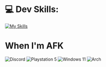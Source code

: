 # 💻 Dev Skills:

[![My Skills](https://skillicons.dev/icons?i=py,cpp,c,js,asm)](https://skillicons.dev)
# When I'm AFK
![Discord](https://img.shields.io/badge/Discord-%235865F2.svg?style=for-the-badge&logo=discord&logoColor=white) ![Playstation 5](https://img.shields.io/badge/Playstation%205-003791?style=for-the-badge&logo=playstation-5&logoColor=white) ![Windows 11](https://img.shields.io/badge/Windows%2011-%230079d5.svg?style=for-the-badge&logo=Windows%2011&logoColor=white) ![Arch](https://img.shields.io/badge/Arch%20Linux-1793D1?logo=arch-linux&logoColor=fff&style=for-the-badge)
